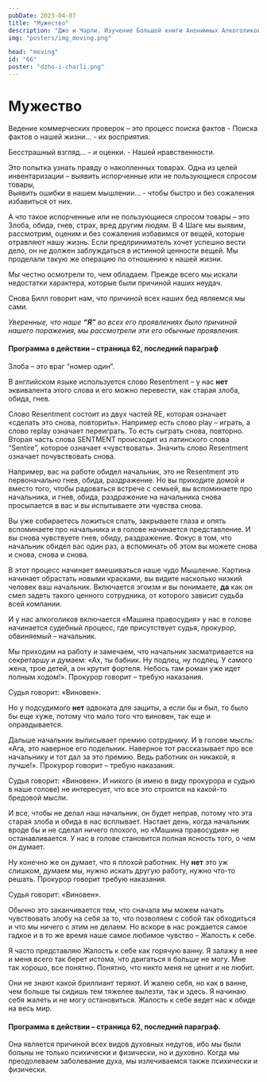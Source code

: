 ```yaml
---
pubDate: 2023-04-07
title: "Мужество"
description: "Джо и Чарли. Изучение Большой книги Анонимных Алкоголиков.  (065)"
img: "posters/img_moving.png"

head: "moving"
id: "66"
poster: "dzho-i-charli.png"
---
```


# Мужество

Ведение коммерческих проверок – это процесс поиска фактов - Поиска фактов о нашей жизни… - их восприятия.

Бесстрашный взгляд… - и оценки. - Нашей нравственности.

Это попытка узнать правду о накопленных товарах. Одна из целей инвентаризации – выявить испорченные или не пользующиеся спросом товары, <br>
Выявить ошибки в нашем мышлении… - чтобы быстро и без сожаления избавиться от них.

А что такое испорченные или не пользующиеся спросом товары – это Злоба, обида, гнев, страх, вред другим людям.
В 4 Шаге мы выявим, рассмотрим, оценим и без сожаления избавимся от вещей, которые отравляют нашу жизнь.
Если предприниматель хочет успешно вести дело, он не должен заблуждаться в истинной ценности вещей.
Мы проделали такую же операцию по отношению к нашей жизни.

Мы честно осмотрели то, чем обладаем. Прежде всего мы искали недостатки характера, которые были причиной наших неудач.

Снова Билл говорит нам, что причиной всех наших бед являемся мы сами.

_Уверенные, что наше **“Я”** во всех его проявлениях было причиной нашего поражения, мы рассмотрели эти его обычные проявления._

#### Программа в действии – страница 62, последний параграф

Злоба – это враг “номер один”.

В английском языке используется слово Resentment – у нас **нет** эквивалента этого слова и его можно перевести, как старая злоба, обида, гнев.

Слово Resentment состоит из двух частей RE, которая означает «сделать это снова, повторить». Например есть слово play – играть, а слово replay означает переиграть. То есть сыграть снова, повторно. Вторая часть слова SENTMENT происходит из латинского слова “Sentire”, которое означает «чувствовать».
Значить слово Resentment означает почувствовать снова.

Например, вас на работе обидел начальник, это не Resentment это первоначально гнев, обида, раздражение. Но вы приходите домой и вместо того, чтобы радоваться встрече с семьей, вы вспоминаете про начальника, и гнев, обида, раздражение на начальника снова просыпается в вас и вы испытываете эти чувства снова.

Вы уже собираетесь ложиться спать, закрываете глаза и опять вспоминаете про начальника и в голове начинается представление. И вы снова чувствуете гнев, обиду, раздражение. Фокус в том, что начальник обидел вас один раз, а вспоминать об этом вы можете снова и снова, снова и снова.

В этот процесс начинает вмешиваться наше чудо Мышление. Картина начинает обрастать новыми красками, вы видите насколько низкий человек ваш начальник. Включается эгоизм и вы понимаете, **да** как он смел задеть такого ценного сотрудника, от которого зависит судьба всей компании.

И у нас алкоголиков включается «Машина правосудия» у нас в голове начинается судебный процесс, где присутствует судья, прокурор, обвиняемый – начальник.

Мы приходим на работу и замечаем, что начальник засматривается на секретаршу и думаем: «Ах, ты бабник. Ну подлец, ну подлец. У самого жена, трое детей, а он крутит фортеля. Небось там роман уже идет полным ходом!». Прокурор говорит – требую наказания.

Судья говорит: «Виновен».

Но у подсудимого **нет** адвоката для защиты, а если бы и был, то было бы еще хуже, потому что мало того что виновен, так еще и оправдывается.

Дальше начальник выписывает премию сотруднику. И в голове мысль: «Ага, это наверное его подельник. Наверное тот рассказывает про все начальнику и тот дал за это премию. Ведь работник он никакой, я лучше!». Прокурор говорит – требую наказания.

Судья говорит: «Виновен». И никого (я имею в виду прокурора и судью в наше голове) не интересует, что все это строится на какой-то бредовой мысли.

И все, чтобы не делал наш начальник, он будет неправ, потому что эта старая злоба и обида в нас всплывает.
Настает день, когда начальник вроде бы и не сделал ничего плохого, но «Машина правосудия» не останавливается. У нас в голове становится полная ясность того, о чем он думает.

Ну конечно же он думает, что я плохой работник. Ну **нет** это уж слишком, думаем мы, нужно искать другую работу, нужно что-то решать. Прокурор говорит требую наказания.

Судья говорит: «Виновен».

Обычно это заканчивается тем, что сначала мы можем начать чувствовать злобу на себя за то, что позволяем с собой так обходиться и что мы ничего с этим не делаем. Но вскоре в нас рождается самое гадкое и в то же время наше самое любимое чувство – Жалость к себе.

Я часто представляю Жалость к себе как горячую ванну. Я залажу в нее и меня всего так берет истома, что двигаться я больше не могу. Мне так хорошо, все понятно. Понятно, что никто меня не ценит и не любит.

Они не знают какой бриллиант теряют. И жалею себя, но как в ванне, чем больше ты сидишь тем тяжелее вылезти, так и здесь. Я начинаю себя жалеть и не могу остановиться.
Жалость к себе ведет нас к обиде на весь мир.

#### Программа в действии – страница 62, последний параграф.

Она является причиной всех видов духовных недугов, ибо мы были больны не только психически и физически, но и духовно. Когда мы преодолеваем заболевание духа, мы излечиваемся также психически и физически.
